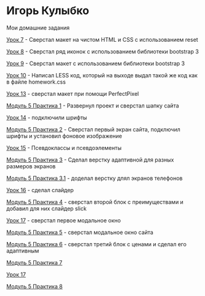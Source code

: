 # Игорь Кулыбко
Мои домашние задания 


[Урок 7](http://kulybych-web.github.io/lesson_7/index.html "Описание") - Сверстал макет на чистом HTML и CSS с использованием reset

[Урок 8](http://kulybych-web.github.io/lesson_8/index.html "Описание") - Сверстал ряд иконок с использованием библиотеки bootstrap 3

[Урок 9](http://kulybych-web.github.io/lesson_9/index.html "Описание") - Сверстал макет с использованием библиотеки bootstrap 3

[Урок 10](http://kulybych-web.github.io/lesson_10/index.html "Описание") - Написал LESS код, который на выходе выдал такой же код как в файле homework.css

[Урок 13](https://kulybych-web.github.io/lesson_13/index.html "Описание") - сверстал макет при помощи PerfectPixel

[Модуль 5 Практика 1](http://kulybych-web.github.io/practice_module5_part1/index.html "Описание") - Развернул проект и сверстал шапку сайта

[Урок 14](https://kulybych-web.github.io/fonts/index.html "Описание") - подключили шрифты

[Модуль 5 Практика 2](http://kulybych-web.github.io/practice_module5_part2/index.html "Описание") -  Cверстал первый экран сайта, подключил шрифты и установил фоновое изображение

[Урок 15](https://kulybych-web.github.io/arhiv-s-dz-15-urok/index.html "Описание") - Псевдоклассы и псевдоэлементы

[Модуль 5 Практика 3](https://kulybych-web.github.io/practice_module5_part3/index.html "Описание") - Сделал верстку адаптивной для разных размеров экранов 

[Модуль 5 Практика 3.1](https://kulybych-web.github.io/practice_module5_part3.1/index.html "Описание") - доделал верстку длял экранов телефонов

[Урок 16](https://kulybych-web.github.io/lesson_16/index.html "Описание") - сделал слайдер 

[Модуль 5 Практика 4](https://kulybych-web.github.io/practice_module5_part4/index.html "Описание") - сверстал второй блок с преимуществами и добавил для них слайдер slick

[Урок 17](https://kulybych-web.github.io/lesson_17/index.html "Описание") - сверстал первое модальное окно

[Модуль 5 Практика 5](https://kulybych-web.github.io/practice_module5_part5/index.html "Описание") - сверстал модальное окно сайта

[Модуль 5 Практика 6](https://kulybych-web.github.io/practice_module5_part6/index.html "Описание") - сверстал третий блок с ценами и сделал его адаптивным

[Модуль 5 Практика 7](https://kulybych-web.github.io/practice_module5_part7/index.html "Описание")

[Урок 17](https://kulybych-web.github.io/lesson_20/index.html "Описание")

[Модуль 5 Практика 8](https://kulybych-web.github.io/practice_module5_part8/index.html "Описание")







